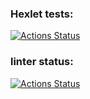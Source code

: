 ### Hexlet tests:
[![Actions Status](https://github.com/wrldhmn/frontend-project-lvl1/workflows/hexlet-check/badge.svg)](https://github.com/wrldhmn/frontend-project-lvl1/actions)

### linter status:
[![Actions Status](https://github.com/wrldhmn/frontend-project-lvl1/workflows/CI/badge.svg)](https://github.com/wrldhmn/frontend-project-lvl1/actions)